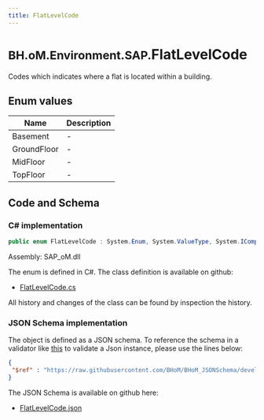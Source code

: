 ```yaml
---
title: FlatLevelCode
---
```


# <small>BH.oM.Environment.SAP.</small>**FlatLevelCode**

Codes which indicates where a flat is located within a building.

## Enum values

| Name            | Description                                                    |
|-----------------|----------------------------------------------------------------|
| Basement |  -  |
| GroundFloor |  -  |
| MidFloor |  -  |
| TopFloor |  -  |


## Code and Schema

### C# implementation

``` C# title="C#"
public enum FlatLevelCode : System.Enum, System.ValueType, System.IComparable, System.ISpanFormattable, System.IFormattable, System.IConvertible
```

Assembly: SAP_oM.dll

The enum is defined in C#. The class definition is available on github:

- [FlatLevelCode.cs](https://github.com/BHoM/SAP_Toolkit/blob/develop/SAP_oM/Enums\FlatLevelCode.cs)

All history and changes of the class can be found by inspection the history.
### JSON Schema implementation

The object is defined as a JSON schema. To reference the schema in a validator like [this](https://www.jsonschemavalidator.net/) to validate a Json instance, please use the lines below:

``` json title="JSON Schema"
{
 "$ref" : "https://raw.githubusercontent.com/BHoM/BHoM_JSONSchema/develop/SAP_oM/SAP/FlatLevelCode.json"
}
```

The JSON Schema is available on github here:

- [FlatLevelCode.json](https://github.com/BHoM/BHoM_JSONSchema/blob/develop/SAP_oM/SAP/FlatLevelCode.json)
